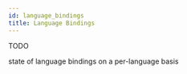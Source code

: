 ```yaml
---
id: language_bindings
title: Language Bindings
---
```


TODO

state of language bindings on a per-language basis
